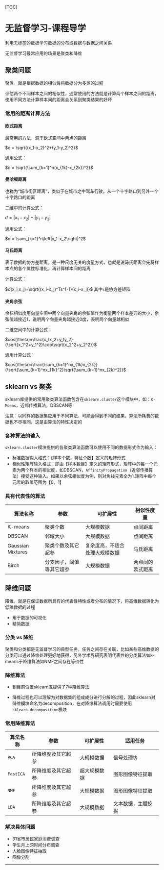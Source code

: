 [TOC]

# 无监督学习-课程导学

利用无标签的数据学习数据的分布或数据与数据之间关系

无监督学习最常应用的场景是聚类和降维



## 聚类问题

聚类，就是根据数据的相似性将数据分为多类的过程

评估两个不同样本之间的相似性，通常使用的方法就是计算两个样本之间的距离，使用不同方法计算样本间的距离会关系到聚类结果的好坏



### 常用的距离计算方法

#### 欧式距离

最常用的方法，源于欧式空间中两点的距离

$d =  \sqrt{(x_1-x_2)^2+(y_1-y_2)^2}$

通用公式：

$d = \sqrt{\sum_{k=1}^n(x_{1k}-x_{2k})^2}$



#### 曼哈顿距离

也称为“城市街区距离”，类似于在城市之中驾车行驶，从一个十字路口到另外一个十字路口的距离

二维中的计算公式：

$d = \left|x_1-x_2\right|+\left|y_1-y_2\right|$

通用公式：

$d = \sum_{k=1}^n\left|x_1-x_2\right|^2$



#### 马氏距离

表示数据的协方差距离，是一种尺度无关的度量方式，也就是说马氏距离会先将样本点的各个属性标准化，再计算样本间的距离

计算公式：

$d(x_i,x_j)=\sqrt{(x_i-x_j)^Ts^{-1}(x_i-x_j)}$ 其中`s`是协方差矩阵



#### 夹角余弦

余弦相似度用向量空间中两个向量夹角的余弦值作为衡量两个样本差异的大小，余弦值越接近1，说明两个向量夹角越接近0度，表明两个向量越相似

二维空间中的计算公式：

$cos(\theta)=\frac{x_1x_2+y_1y_2}{\sqrt{x_1^2+y_1^2}\cdot\sqrt{x_2^2+y_2^2}}$

通用计算公式：

$cos(\theta)=\frac{\sum_{k=1}^nx_{1k}x_{2k}}{\sqrt{\sum_{k=1}^nx_{1k}^2}\sqrt{\sum_{k=1}^nx_{2k}^2}}$



## sklearn vs 聚类

sklearn库提供的常用聚类算法函数包含在`sklearn.cluster`这个模块中，如：`K-Means`，近邻传播算法，DBSCAN等

注意：以同样的数据集应用于不同算法，可能会得到不同的结果，算法所耗费的数据也不尽相同，这是由算法的特性决定的



### 各种算法的输入

`sklearn.cluster`模块提供的各聚类算法函数可以使用不同的数据形式作为输入：

+ 标准数据输入格式：【样本个数，特征个数】定义的矩阵形式
+ 相似性矩阵输入格式：即由【样本数目】定义的矩阵形式，矩阵中的每一个元素为两个样本的相似度，如DBSCAN，`AffinityPropagation`（近邻传播算法）接受这种输入。如果以余弦相似度为例，则对角线元素全为1.矩阵中每个元素的取值范围为【0，1】



### 具有代表性的算法

| 算法名称          | 参数                     | 可扩展性                       | 相似性度量       |
| ----------------- | ------------------------ | ------------------------------ | ---------------- |
| K-means           | 聚类个数                 | 大规模数据                     | 点间距离         |
| DBSCAN            | 邻域大小                 | 大规模数据                     | 点间距离         |
| Gaussian Mixtures | 聚类个数及其它超参       | 复杂度高，不适合处理大规模数据 | 马氏距离         |
| Birch             | 分支因子，阈值等其它超参 | 大规模数据                     | 两点间的欧式距离 |



## 降维问题

降维，就是在保证数据所具有的代表性特性或者分布的情况下，将高维数据转化为低维数据的过程

+ 用于数据的可视化
+ 精简数据



### 分类 vs 降维

聚类和分类都是无监督学习的典型任务，任务之间存在关联，比如某些高维数据的分类可以通过降维处理更好地获得，另外学术界研究表明代表性的分类算法如k-means于降维算法如NMF之间存在等价性



### 降维算法

+ 到目前位置sklearn库提供了7种降维算法

+ 降维过程也可以理解为对数据集的组成成分进行分解的过程，因此sklearn对降维模块命名为decomposition，在对降维算法调用时需要使用`sklearn.decomposition`模块



### 常用降维算法

| 算法名称  | 参数               | 可扩展性     | 适用任务           |
| --------- | ------------------ | ------------ | ------------------ |
| `PCA`     | 所降维度及其它超参 | 大规模数据   | 信号处理等         |
| `FastICA` | 所降维度及其它超参 | 超大规模数据 | 图形图像特征提取   |
| `NMF`     | 所降维度及其它超参 | 大规模数据   | 图形图像特征提取   |
| `LDA`     | 所降维度及其它超参 | 大规模数据   | 文本数据，主题挖掘 |



### 解决具体问题

+ 31省市居民家庭消费调查
+ 学生月上网时间分布调查
+ 人脸图像特征抽取
+ 图像分割

****

